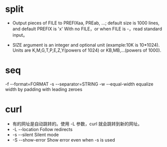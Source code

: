 
# split
* Output pieces of FILE to PREFIXaa, PREab, ...;
default size is 1000 lines, and default PREFIX is 'x'
With no FILE，or when FILE is -，read standard input。

* SIZE argument is an integer and optional unit (example:10K is 10*1024).
Units are K,M,G,T,P,E,Z,Y(powers of 1024) or KB,MB,...(powers of 1000).

# seq
-f --format=FORMAT
-s --separator=STRING
-w --equal-width equalize width by padding with leading zeroes

# curl
* 有的网址是自动跳转的。使用 -L 参数，curl 就会跳转到新的网址。
* -L --location Follow redirects
* -s --silent Silent mode
* -S --show-error Show error even when -s is used


